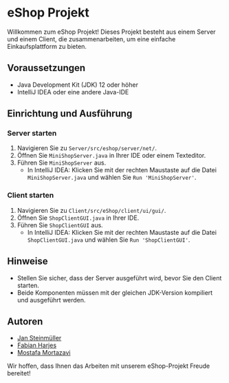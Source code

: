 # eShop Projekt

Willkommen zum eShop Projekt! Dieses Projekt besteht aus einem Server und einem Client, die zusammenarbeiten, um eine einfache Einkaufsplattform zu bieten.

## Voraussetzungen

- Java Development Kit (JDK) 12 oder höher
- IntelliJ IDEA oder eine andere Java-IDE

## Einrichtung und Ausführung

### Server starten

1. Navigieren Sie zu `Server/src/eshop/server/net/`.
2. Öffnen Sie `MiniShopServer.java` in Ihrer IDE oder einem Texteditor.
3. Führen Sie `MiniShopServer` aus.
   - In IntelliJ IDEA: Klicken Sie mit der rechten Maustaste auf die Datei `MiniShopServer.java` und wählen Sie `Run 'MiniShopServer'`.

### Client starten

1. Navigieren Sie zu `Client/src/eShop/client/ui/gui/`.
2. Öffnen Sie `ShopClientGUI.java` in Ihrer IDE.
3. Führen Sie `ShopClientGUI` aus.
   - In IntelliJ IDEA: Klicken Sie mit der rechten Maustaste auf die Datei `ShopClientGUI.java` und wählen Sie `Run 'ShopClientGUI'`.

## Hinweise

- Stellen Sie sicher, dass der Server ausgeführt wird, bevor Sie den Client starten.
- Beide Komponenten müssen mit der gleichen JDK-Version kompiliert und ausgeführt werden.

## Autoren

- [Jan Steinmüller](https://github.com/Janst1000)
- [Fabian Harjes](github.com/UnravelRules)
- [Mostafa Mortazavi](https://github.com/smostafaa)


Wir hoffen, dass Ihnen das Arbeiten mit unserem eShop-Projekt Freude bereitet!

